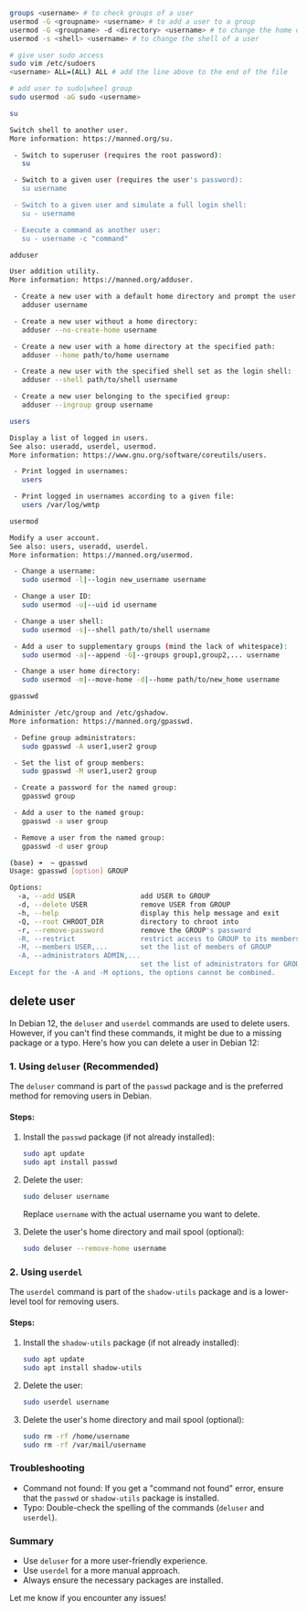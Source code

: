 ```bash
groups <username> # to check groups of a user
usermod -G <groupname> <username> # to add a user to a group
usermod -G <groupname> -d <directory> <username> # to change the home directory of a user
usermod -s <shell> <username> # to change the shell of a user

# give user sudo access
sudo vim /etc/sudoers
<username> ALL=(ALL) ALL # add the line above to the end of the file

# add user to sudo|wheel group
sudo usermod -aG sudo <username>
```

```bash
su

Switch shell to another user.
More information: https://manned.org/su.

 - Switch to superuser (requires the root password):
   su

 - Switch to a given user (requires the user's password):
   su username

 - Switch to a given user and simulate a full login shell:
   su - username

 - Execute a command as another user:
   su - username -c "command"
```

```bash
adduser

User addition utility.
More information: https://manned.org/adduser.

 - Create a new user with a default home directory and prompt the user to set a password:
   adduser username

 - Create a new user without a home directory:
   adduser --no-create-home username

 - Create a new user with a home directory at the specified path:
   adduser --home path/to/home username

 - Create a new user with the specified shell set as the login shell:
   adduser --shell path/to/shell username

 - Create a new user belonging to the specified group:
   adduser --ingroup group username
```

```bash
users

Display a list of logged in users.
See also: useradd, userdel, usermod.
More information: https://www.gnu.org/software/coreutils/users.

 - Print logged in usernames:
   users

 - Print logged in usernames according to a given file:
   users /var/log/wmtp

```

```bash
usermod

Modify a user account.
See also: users, useradd, userdel.
More information: https://manned.org/usermod.

 - Change a username:
   sudo usermod -l|--login new_username username

 - Change a user ID:
   sudo usermod -u|--uid id username

 - Change a user shell:
   sudo usermod -s|--shell path/to/shell username

 - Add a user to supplementary groups (mind the lack of whitespace):
   sudo usermod -a|--append -G|--groups group1,group2,... username

 - Change a user home directory:
   sudo usermod -m|--move-home -d|--home path/to/new_home username

```

```bash
gpasswd

Administer /etc/group and /etc/gshadow.
More information: https://manned.org/gpasswd.

 - Define group administrators:
   sudo gpasswd -A user1,user2 group

 - Set the list of group members:
   sudo gpasswd -M user1,user2 group

 - Create a password for the named group:
   gpasswd group

 - Add a user to the named group:
   gpasswd -a user group

 - Remove a user from the named group:
   gpasswd -d user group

(base) ➜  ~ gpasswd
Usage: gpasswd [option] GROUP

Options:
  -a, --add USER                add USER to GROUP
  -d, --delete USER             remove USER from GROUP
  -h, --help                    display this help message and exit
  -Q, --root CHROOT_DIR         directory to chroot into
  -r, --remove-password         remove the GROUP's password
  -R, --restrict                restrict access to GROUP to its members
  -M, --members USER,...        set the list of members of GROUP
  -A, --administrators ADMIN,...
                                set the list of administrators for GROUP
Except for the -A and -M options, the options cannot be combined.

```

## delete user

In Debian 12, the `deluser` and `userdel` commands are used to delete users. However, if you can't find these commands, it might be due to a missing package or a typo. Here's how you can delete a user in Debian 12:

### 1. Using `deluser` (Recommended)

The `deluser` command is part of the `passwd` package and is the preferred method for removing users in Debian.

#### Steps:

1. Install the `passwd` package (if not already installed):

   ```bash
   sudo apt update
   sudo apt install passwd
   ```

2. Delete the user:

   ```bash
   sudo deluser username
   ```

   Replace `username` with the actual username you want to delete.

3. Delete the user's home directory and mail spool (optional):
   ```bash
   sudo deluser --remove-home username
   ```

### 2. Using `userdel`

The `userdel` command is part of the `shadow-utils` package and is a lower-level tool for removing users.

#### Steps:

1. Install the `shadow-utils` package (if not already installed):

   ```bash
   sudo apt update
   sudo apt install shadow-utils
   ```

2. Delete the user:

   ```bash
   sudo userdel username
   ```

3. Delete the user's home directory and mail spool (optional):
   ```bash
   sudo rm -rf /home/username
   sudo rm -rf /var/mail/username
   ```

### Troubleshooting

- Command not found: If you get a "command not found" error, ensure that the `passwd` or `shadow-utils` package is installed.
- Typo: Double-check the spelling of the commands (`deluser` and `userdel`).

### Summary

- Use `deluser` for a more user-friendly experience.
- Use `userdel` for a more manual approach.
- Always ensure the necessary packages are installed.

Let me know if you encounter any issues!
